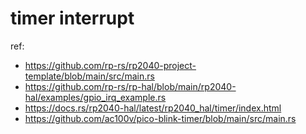 # timer interrupt

ref:

- https://github.com/rp-rs/rp2040-project-template/blob/main/src/main.rs
- https://github.com/rp-rs/rp-hal/blob/main/rp2040-hal/examples/gpio_irq_example.rs
- https://docs.rs/rp2040-hal/latest/rp2040_hal/timer/index.html
- https://github.com/ac100v/pico-blink-timer/blob/main/src/main.rs
